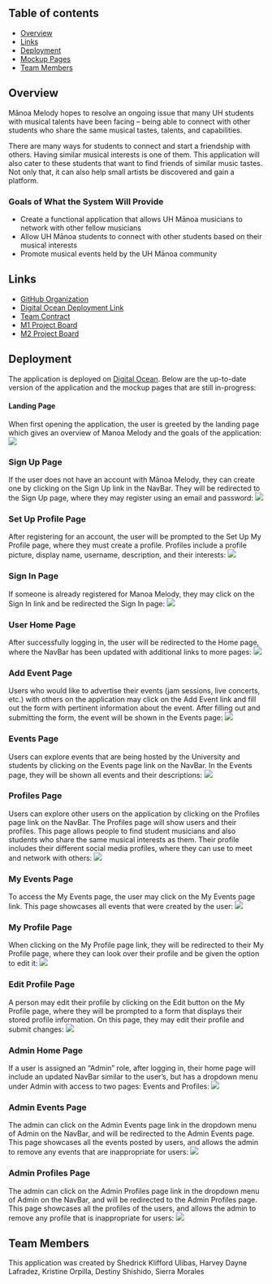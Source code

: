 ## Table of contents

* [Overview](#overview)
* [Links](#links)
* [Deployment](#deployment)
* [Mockup Pages](#mockup-pages)
* [Team Members](#team-members)

## Overview
Mānoa Melody hopes to resolve an ongoing issue that many UH students with musical talents have been facing – being able to connect with other students who share the same musical tastes, talents, and capabilities. 

There are many ways for students to connect and start a friendship with others. Having similar musical interests is one of them. This application will also cater to these students that want to find friends of similar music tastes. Not only that, it can also help small artists be discovered and gain a platform. 

### Goals of What the System Will Provide
* Create a functional application that allows UH Mānoa musicians to network with other fellow musicians
* Allow UH Mānoa students to connect with other students based on their musical interests
* Promote musical events held by the UH Mānoa community

## Links
* [GitHub Organization](https://github.com/manoa-melody)
* [Digital Ocean Deployment Link](http://157.230.213.125)
* [Team Contract](https://docs.google.com/document/d/1GudA4xZf2mPfy_P2KJ5WNL01QBL8tX7OjxNeBdaGfr0/edit?usp=sharing)
* [M1 Project Board](https://github.com/orgs/manoa-melody/projects/1)
* [M2 Project Board](https://github.com/orgs/manoa-melody/projects/2)

## Deployment
The application is deployed on [Digital Ocean](http://157.230.213.125). Below are the up-to-date version of the application and the mockup pages that are still in-progress:

#### Landing Page
When first opening the application, the user is greeted by the landing page which gives an overview of Manoa Melody and the goals of the application:
<img src="doc/m1/landing-page.png">

### Sign Up Page
If the user does not have an account with Mānoa Melody, they can create one by clicking on the Sign Up link in the NavBar. They will be redirected to the Sign Up page, where they may register using an email and password:
<img src="doc/m1/sign-up-page.png">

### Set Up Profile Page
After registering for an account, the user will be prompted to the Set Up My Profile page, where they must create a profile. Profiles include a profile picture, display name, username, description, and their interests:
<img src="doc/m1/set-up-profile-page.png">

### Sign In Page
If someone is already registered for Manoa Melody, they may click on the Sign In link and be redirected the Sign In page:
<img src="doc/m1/sign-in-page.png">

### User Home Page
After successfully logging in, the user will be redirected to the Home page, where the NavBar has been updated with additional links to more pages:
<img src="doc/m1/user-home-page.png">

### Add Event Page
Users who would like to advertise their events (jam sessions, live concerts, etc.) with others on the application may click on the Add Event link and fill out the form with pertinent information about the event. After filling out and submitting the form, the event will be shown in the Events page:
<img src="doc/m1/add-event-page.png">

### Events Page
Users can explore events that are being hosted by the University and students by clicking on the Events page link on the NavBar.  In the Events page, they will be shown all events and their descriptions:
<img src="doc/m1/events-page.png">

### Profiles Page
Users can explore other users on the application by clicking on the Profiles page link on the NavBar. The Profiles page will show users and their profiles. This page allows people to find student musicians and also students who share the same musical interests as them. Their profile includes their different social media profiles, where they can use to meet and network with others:
<img src="doc/m1/profiles-page.png">

### My Events Page
To access the My Events page, the user may click on the My Events page link. This page showcases all events that were created by the user:
<img src="doc/mockup/my-events-page.png">

### My Profile Page
When clicking on the My Profile page link, they will be redirected to their My Profile page, where they can look over their profile and be given the option to edit it:
<img src="doc/mockup/my-profile-page.png">

### Edit Profile Page
A person may edit their profile by clicking on the Edit button on the My Profile page, where they will be prompted to a form that displays their stored profile information. On this page, they may edit their profile and submit changes:
<img src="doc/mockup/edit-profile-page.png">

### Admin Home Page
If a user is assigned an “Admin” role, after logging in, their home page will include an updated NavBar similar to the user’s, but has a dropdown menu under Admin with access to two pages: Events and Profiles:
<img src="doc/m1/admin-home-page.png">

### Admin Events Page
The admin can click on the Admin Events page link in the dropdown menu of Admin on the NavBar, and will be redirected to the Admin Events page. This page showcases all the events posted by users, and allows the admin to remove any events that are inappropriate for users:
<img src="doc/mockup/admin-events-page.png">

### Admin Profiles Page
The admin can click on the Admin Profiles page link in the dropdown menu of Admin on the NavBar, and will be redirected to the Admin Profiles page. This page showcases all the profiles of the users, and allows the admin to remove any profile that is inappropriate for users:
<img src="doc/mockup/admin-profiles-page.png">

## Team Members
This application was created by Shedrick Klifford Ulibas, Harvey Dayne Lafradez, Kristine Orpilla, Destiny Shishido, Sierra Morales
